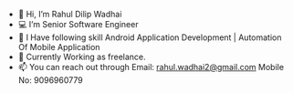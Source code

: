 - 👋 Hi, I’m Rahul Dilip Wadhai
- :computer: I’m Senior Software Engineer
- :memo: I Have following skill Android Application Development | Automation Of Mobile Application
- :briefcase: Currently Working as freelance.
- 📫 You can reach out through Email: rahul.wadhai2@gmail.com Mobile No: 9096960779

<!---
rahul-wadhai2/rahul-wadhai2 is a ✨ special ✨ repository because its `README.md` (this file) appears on your GitHub profile.
You can click the Preview link to take a look at your changes.
--->
